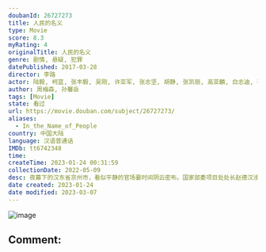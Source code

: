 ```yaml
---
doubanId: 26727273
title: 人民的名义
type: Movie
score: 8.3
myRating: 4
originalTitle: 人民的名义
genre: 剧情, 悬疑, 犯罪
datePublished: 2017-03-28
director: 李路
actor: 陆毅, 柯蓝, 张丰毅, 吴刚, 许亚军, 张志坚, 胡静, 张凯丽, 高亚麟, 白志迪, 李建义, 冯雷, 李光复, 赵子琪, 丁海峰, 张晞临, 岳秀清, 翟万臣, 许文广, 侯勇, 黄品沅, 王丽云, 陶慧敏, 徐光宇, 黄俊鹏, 李威, 阚犇犇, 唐菀, 纪帅, 李昕岳, 黄薇, 高英, 赵龙豪, 施大生, 卞涛, 何达, 侯天来, 沈晓海, 郝光, 孙宁, 李学政, 徐小恪, 王海平, 滕爱弦, 方晓莉, 李飞, 于诚群, 石强, 王晞, 何昕霖, 欧阳培龙, 刘若谷, 杨嘉华, 曹杨, 李路, 赵雄, 王建兵, 贾米娜, 张世民, 潘兴源, 包云飞, 马丹旎, 胡世群, 安龙, 彭蓝, 杨军, 崔健, 潘小千, 赵晓飞, 巩金国, 邱梓童, 任重, 乔治, 陈光辉, 刘晓莉, 仲奕卉, 仲奕如, 徐涛, 马国华, 刘伟, 毛凡, 王沐霖, 朱柏龙, 刘建国, 杨璐, 朱卫民
author: 周梅森, 孙馨岳
tags: [Movie]
state: 看过
url: https://movie.douban.com/subject/26727273/
aliases:
  - In_the_Name_of_People
country: 中国大陆
language: 汉语普通话
IMDb: tt6742348
time: 
createTime: 2023-01-24 00:31:59
collectionDate: 2022-05-09
desc: 夜幕下的汉东省京州市，看似平静的官场霎时间阴云密布。国家部委项目处处长赵德汉涉嫌受贿，遭到最高人民检察院反贪总局侦查处处长侯亮平（陆毅饰）的突击调查。与此同时，侯亮平要求在京州市反贪局担任局长的老同...
date created: 2023-01-24
date modified: 2023-03-07
---
```


![image](p2452241358.jpg)

Comment:
---
